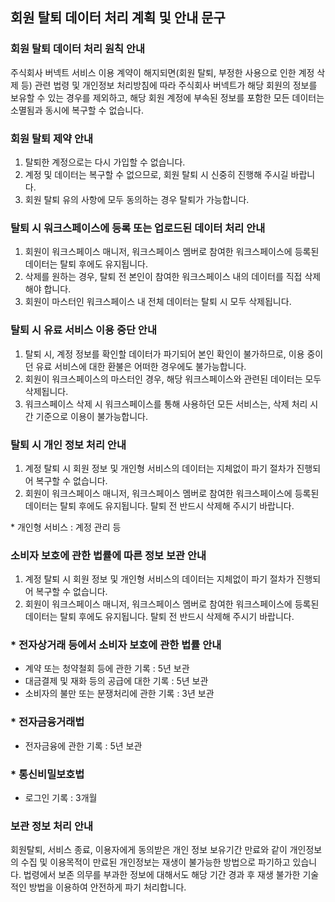 ## 회원 탈퇴 데이터 처리 계획 및 안내 문구

### 회원 탈퇴 데이터 처리 원칙 안내
주식회사 버넥트 서비스 이용 계약이 해지되면(회원 탈퇴, 부정한 사용으로 인한 계정 삭제 등) 관련 법령 및 개인정보 처리방침에 따라 주식회사 버넥트가 해당 회원의 정보를 보유할 수 있는 경우를 제외하고, 해당 회원 계정에 부속된 정보를 포함한 모든 데이터는 소멸됨과 동시에 복구할 수 없습니다.

### 회원 탈퇴 제약 안내
1. 탈퇴한 계정으로는 다시 가입할 수 없습니다.
2. 계정 및 데이터는 복구할 수 없으므로, 회원 탈퇴 시 신중히 진행해 주시길 바랍니다.
3. 회원 탈퇴 유의 사항에 모두 동의하는 경우 탈퇴가 가능합니다.

### 탈퇴 시 워크스페이스에 등록 또는 업로드된 데이터 처리 안내
1. 회원이 워크스페이스 매니저, 워크스페이스 멤버로 참여한 워크스페이스에 등록된 데이터는 탈퇴 후에도 유지됩니다.
2. 삭제를 원하는 경우, 탈퇴 전 본인이 참여한 워크스페이스 내의 데이터를 직접 삭제해야 합니다.
3. 회원이 마스터인 워크스페이스 내 전체 데이터는 탈퇴 시 모두 삭제됩니다.

### 탈퇴 시 유료 서비스 이용 중단 안내
1. 탈퇴 시, 계정 정보를 확인할 데이터가 파기되어 본인 확인이 불가하므로, 이용 중이던 유료 서비스에 대한 환불은 어떠한 경우에도 불가능합니다.
2. 회원이 워크스페이스의 마스터인 경우, 해당 워크스페이스와 관련된 데이터는 모두 삭제됩니다.
3. 워크스페이스 삭제 시 워크스페이스를 통해 사용하던 모든 서비스는, 삭제 처리 시간 기준으로 이용이 불가능합니다.

### 탈퇴 시 개인 정보 처리 안내
1. 계정 탈퇴 시 회원 정보 및 개인형 서비스의 데이터는 지체없이 파기 절차가 진행되어 복구할 수 없습니다.
2. 회원이 워크스페이스 매니저, 워크스페이스 멤버로 참여한 워크스페이스에 등록된 데이터는 탈퇴 후에도 유지됩니다. 탈퇴 전 반드시 삭제해 주시기 바랍니다.

\* 개인형 서비스 : 계정 관리 등

### 소비자 보호에 관한 법률에 따른 정보 보관 안내
1. 계정 탈퇴 시 회원 정보 및 개인형 서비스의 데이터는 지체없이 파기 절차가 진행되어 복구할 수 없습니다.
2. 회원이 워크스페이스 매니저, 워크스페이스 멤버로 참여한 워크스페이스에 등록된 데이터는 탈퇴 후에도 유지됩니다. 탈퇴 전 반드시 삭제해 주시기 바랍니다.

### * 전자상거래 등에서 소비자 보호에 관한 법률 안내
- 계약 또는 청약철회 등에 관한 기록 : 5년 보관
- 대금결제 및 재화 등의 공급에 대한 기록 : 5년 보관
- 소비자의 불만 또는 분쟁처리에 관한 기록 : 3년 보관

### * 전자금융거래법
- 전자금융에 관한 기록 : 5년 보관

### * 통신비밀보호법
- 로그인 기록 : 3개월

### 보관 정보 처리 안내
회원탈퇴, 서비스 종료, 이용자에게 동의받은 개인 정보 보유기간 만료와 같이 개인정보의 수집 및 이용목적이 만료된 개인정보는 재생이 불가능한 방법으로 파기하고 있습니다. 
법령에서 보존 의무를 부과한 정보에 대해서도 해당 기간 경과 후 재생 불가한 기술적인 방법을 이용하여 안전하게 파기 처리합니다.
